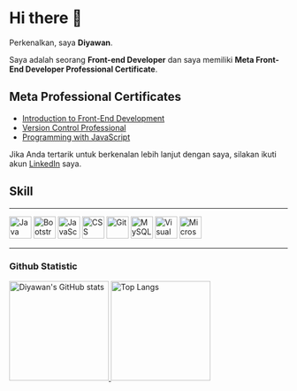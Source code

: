 # Hi there 👋

Perkenalkan, saya **Diyawan**.

Saya adalah seorang **Front-end Developer** dan saya memiliki **Meta Front-End Developer Professional Certificate**.

## Meta Professional Certificates
- [Introduction to Front-End Development](https://www.coursera.org/account/accomplishments/verify/DU73KF7YFZAQ)
- [Version Control Professional](https://www.coursera.org/account/accomplishments/verify/U23SH79P98Z4)
- [Programming with JavaScript](https://www.coursera.org/account/accomplishments/verify/JNFYSZ86BVCH)

Jika Anda tertarik untuk berkenalan lebih lanjut dengan saya, silakan ikuti akun [LinkedIn](https://www.linkedin.com/in/diyawan-dawan-a22394215/) saya.
## Skill
<hr>
<p>
    <img src="https://img.icons8.com/color/48/000000/java-coffee-cup-logo--v1.png" alt="Java" width="40" height="40"/>
    <img src="https://img.icons8.com/color/48/000000/bootstrap.png" alt="Bootstrap" width="40" height="40"/>
    <img src="https://img.icons8.com/color/48/000000/javascript.png" alt="JavaScript" width="40" height="40"/>
    <img src="https://img.icons8.com/color/48/000000/css3.png" alt="CSS" width="40" height="40"/>
    <img src="https://img.icons8.com/color/48/000000/git.png" alt="Git" width="40" height="40"/>
    <img src="https://img.icons8.com/color/48/000000/mysql.png" alt="MySQL" width="40" height="40"/>
    <img src="https://img.icons8.com/fluent/48/000000/visual-studio-code-2019.png" alt="Visual Studio Code" width="40" height="40"/>
    <img src="https://img.icons8.com/color/48/000000/microsoft-office-2019.png" alt="Microsoft Office" width="40" height="40"/>
</p>
<hr>

### Github Statistic
<p align="left">
    <a href="https://github.com/DiyawanDawan">
        <img height="180em" src="https://github-readme-stats.vercel.app/api?username=DiyawanDawan&show_icons=true&theme=algolia&count_private=true&include_all_commits=true" alt="Diyawan's GitHub stats" />
        <img height="180em" src="https://github-readme-stats.vercel.app/api/top-langs/?username=DiyawanDawan&layout=compact&&theme=algolia" alt="Top Langs"/>
    </a>
</p>


</body>
</html>
